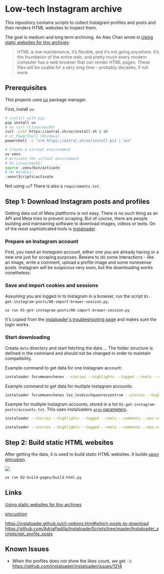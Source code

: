 # Low-tech Instagram archive

This repository contains scripts to collect Instagram profiles and posts and then renders HTML websites to inspect them. 

The goal is medium and long term archiving. As  Alex Chan wrote in [Using static websites for tiny archives](https://alexwlchan.net/2024/static-websites/):

> HTML is low maintenance, it’s flexible, and it’s not going anywhere. It’s the foundation of the entire web, and pretty much every modern computer has a web browser that can render HTML pages. These files will be usable for a very long time – probably decades, if not more.

## Prerequisites

This projects uses [uv](https://github.com/astral-sh/uv) package manager. 

First, install `uv`: 

```bash
# install with pip
pip install uv
# or curl (Linux/macOS)
curl -LsSf https://astral.sh/uv/install.sh | sh
# or PowerShell (Windows)
powershell -c "irm https://astral.sh/uv/install.ps1 | iex"

# Create a virtual environment
uv venv
# Activate the virtual environment
# On Linux/macOS:
source .venv/bin/activate
# On Windows:
.venv\Scripts\activate
```

Not using `uv`? There is also a `requirements.txt`.


## Step 1: Download Instagram posts and profiles

Getting data out of Meta plattforms is not easy. There is no such thing as an API and Meta tries to prevent scraping. But of course, there are people building and maintaining software to download images, videos or texts. On of the most sophisticated tools is [instaloader](https://instaloader.github.io/).


### Prepare an Instagram account

First, you need an Instagram account, either one you are already having or a new one just for scraping purposes. 
Beware to do some interactions - like an image, write a comment, upload a profile image and some nonesense posts. 
Instagram will be suspicous very soon, but the downloading works nonetheless. 

### Save and import cookies and sessions

Assuming you are logged in to Instagram in a browser, run the script `01-get-instagram-posts/00-import-brower-session.py`. 

```bash
uv run 01-get-instagram-posts/00-import-brower-session.py
```

It's copied from the [instaloader's troubleshooting page](https://instaloader.github.io/troubleshooting.html#login-error ) and makes sure the login works. 

### Start downloading

Creata `data` directory and start fetching the data ... The folder structure is defined in the command and should not be changed in order to maintain compatibility.

Example command to get data for one Instagram account:

```bash
instaloader forummuenchenev --stories --highlights --tagged --reels --comments --no-compress-json --max-connection-attempts 10 --dirname-pattern=data/{target} --filename-pattern={date_utc:%Y}/{shortcode}_{date_utc}_UTC  --sanitize-paths --login INSTA_ACCOUNT
```


Example command to get data for multiple Instagram accounts:

```bash
instaloader forummuenchenev lez_lesbischqueereszentrum --stories --highlights --tagged --reels --comments --no-compress-json --max-connection-attempts 10 --dirname-pattern=data/{target} --filename-pattern={date_utc:%Y}/{shortcode}_{date_utc}_UTC  --sanitize-paths --login INSTA_ACCOUNT
```

Example for multiple Instagram accounts, stored in a list `01-get-instagram-posts/accounts.txt`.
This uses instaloaders [`args` parameters](https://instaloader.github.io/cli-options.html#cmdoption-arg-args.txt).

```bash
instaloader --stories --highlights --tagged --reels --comments --max-connection-attempts 10 --dirname-pattern=data/{target} --filename-pattern={date_utc:%Y}/{shortcode}_{date_utc}_UTC  --sanitize-paths --login +01-get-instagram-posts/insta_account.txt +01-get-instagram-posts/accounts.txt
```

```bash
instaloader --stories --highlights --tagged --reels --comments --max-connection-attempts 10 --dirname-pattern=data/{target} --filename-pattern={date_utc:%Y}/{shortcode}_{date_utc}_UTC  --sanitize-paths --fast-update --login +01-get-instagram-posts/insta_account.txt +01-get-instagram-posts/accounts.txt
```

## Step 2: Build static HTML websites

After getting the data, it is used to build static HTML websites. It builds [upon pincusion](https://github.com/Historypin/pincushion).

![](static/img/screenshot-year-posts.png)

```bash
uv run 02-build-pages/build-html.py
```

## Links

[Using static websites for tiny archives](https://alexwlchan.net/2024/static-websites/)

[pincushion](https://inkdroid.org/2024/10/20/pincushion/)

https://instaloader.github.io/cli-options.html#which-posts-to-download
https://github.com/AdriaPadilla/InstaloaderScripts/tree/master/Instaloader_scripts/get_profile_posts

## Known Issues

- When the profiles does not show the likes count, we get `-1`: https://github.com/instaloader/instaloader/issues/1314